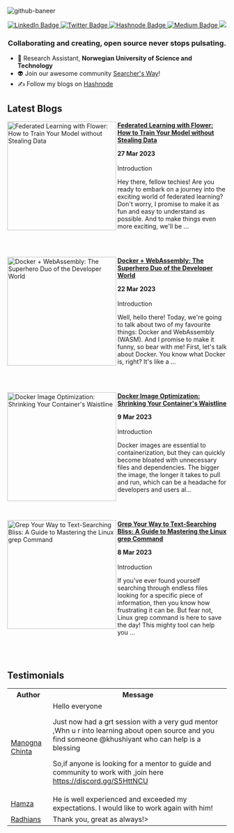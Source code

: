 ![github-baneer](https://user-images.githubusercontent.com/69671407/224075327-768d04b2-23c7-46dd-b9d3-090308abb186.png)


<div id="header" align="center">
  
  <div id="badges">
    <a href="https://www.linkedin.com/in/khushiyant/">
      <img src="https://img.shields.io/badge/LinkedIn-blue?style=for-the-badge&logo=linkedin&logoColor=white" alt="LinkedIn Badge"/>
    </a>
    <a href="https://twitter.com/khushiyant">
      <img src="https://img.shields.io/badge/Twitter-grey?style=for-the-badge&logo=twitter&logoColor=white" alt="Twitter Badge"/>
    </a>
    <a href="https://kodein.hashnode.dev">
      <img src="https://img.shields.io/badge/Hashnode-green?style=for-the-badge&logo=hashnode&logoColor=white" alt="Hashnode Badge"/>
    </a>
    <a href="https://khushiyant.medium.com">
      <img src="https://img.shields.io/badge/Medium-black?style=for-the-badge&logo=Medium&logoColor=white" alt="Medium Badge"/>
    </a>
      <img src="https://dcbadge.vercel.app/api/server/85Mch6B9Gw" />
  </div>
</div>

### <p align="center"> Collaborating and creating, open source never stops pulsating. </p>

- 🔬 Research Assistant, <b> Norwegian University of Science and Technology </b>
- 👽 Join our awesome community [Searcher's Way](https://discord.gg/)! 
- ✍️ Follow my blogs on [Hashnode](https://kodein.hashnode.dev)

## Latest Blogs
<!-- HASHNODE_BLOG:START -->
<p align="left">
<a href="https://kodein.hashnode.dev/federated-learning-with-flower-how-to-train-your-model-without-stealing-data" title="Federated Learning with Flower: How to Train Your Model without Stealing Data"><img src="https://cdn.hashnode.com/res/hashnode/image/upload/v1679942425484/82d1632e-675a-40dd-bf1d-3e0d4f3a0ee6.png" alt="Federated Learning with Flower: How to Train Your Model without Stealing Data" width="250px" align="left" /></a>
<a href="https://kodein.hashnode.dev/federated-learning-with-flower-how-to-train-your-model-without-stealing-data" title="Federated Learning with Flower: How to Train Your Model without Stealing Data"><strong>Federated Learning with Flower: How to Train Your Model without Stealing Data</strong></a>
<div><strong>27 Mar 2023</strong></div>
<br/> Introduction

Hey there, fellow techies! Are you ready to embark on a journey into the exciting world of federated learning? Don't worry, I promise to make it as fun and easy to understand as possible. And to make things even more exciting, we'll be ... </p> <br/> <br/>
<p align="left">
<a href="https://kodein.hashnode.dev/docker-webassembly-the-superhero-duo-of-the-developer-world" title="Docker + WebAssembly: The Superhero Duo of the Developer World"><img src="https://cdn.hashnode.com/res/hashnode/image/upload/v1679511343823/cbd74c40-0608-4ad1-b067-d5b1f516ae44.webp" alt="Docker + WebAssembly: The Superhero Duo of the Developer World" width="250px" align="left" /></a>
<a href="https://kodein.hashnode.dev/docker-webassembly-the-superhero-duo-of-the-developer-world" title="Docker + WebAssembly: The Superhero Duo of the Developer World"><strong>Docker + WebAssembly: The Superhero Duo of the Developer World</strong></a>
<div><strong>22 Mar 2023</strong></div>
<br/> Introduction

Well, hello there! Today, we're going to talk about two of my favourite things: Docker and WebAssembly (WASM). And I promise to make it funny, so bear with me!
First, let's talk about Docker. You know what Docker is, right? It's like a ... </p> <br/> <br/>
<p align="left">
<a href="https://kodein.hashnode.dev/docker-image-optimization-shrinking-your-containers-waistline" title="Docker Image Optimization: Shrinking Your Container's Waistline"><img src="https://cdn.hashnode.com/res/hashnode/image/upload/v1678387775990/9e7f039b-4fdd-42f6-869e-f70070f3264d.jpeg" alt="Docker Image Optimization: Shrinking Your Container's Waistline" width="250px" align="left" /></a>
<a href="https://kodein.hashnode.dev/docker-image-optimization-shrinking-your-containers-waistline" title="Docker Image Optimization: Shrinking Your Container's Waistline"><strong>Docker Image Optimization: Shrinking Your Container's Waistline</strong></a>
<div><strong>9 Mar 2023</strong></div>
<br/> Introduction

Docker images are essential to containerization, but they can quickly become bloated with unnecessary files and dependencies. The bigger the image, the longer it takes to pull and run, which can be a headache for developers and users al... </p> <br/> <br/>
<p align="left">
<a href="https://kodein.hashnode.dev/grep-your-way-to-text-searching-bliss-a-guide-to-mastering-the-linux-grep-command" title="Grep Your Way to Text-Searching Bliss: A Guide to Mastering the Linux grep Command"><img src="https://cdn.hashnode.com/res/hashnode/image/upload/v1678299211625/e8190f5b-4c95-4e8c-9763-2071a6632c9f.webp" alt="Grep Your Way to Text-Searching Bliss: A Guide to Mastering the Linux grep Command" width="250px" align="left" /></a>
<a href="https://kodein.hashnode.dev/grep-your-way-to-text-searching-bliss-a-guide-to-mastering-the-linux-grep-command" title="Grep Your Way to Text-Searching Bliss: A Guide to Mastering the Linux grep Command"><strong>Grep Your Way to Text-Searching Bliss: A Guide to Mastering the Linux grep Command</strong></a>
<div><strong>8 Mar 2023</strong></div>
<br/> Introduction

If you've ever found yourself searching through endless files looking for a specific piece of information, then you know how frustrating it can be. But fear not, Linux grep command is here to save the day! This mighty tool can help you ... </p> <br/> <br/>
<!-- HASHNODE_BLOG:END -->

## Testimonials
<table>
<tbody><tr>
    <th>Author</th>
    <th>Message</th>
  </tr>
  <tr>
    <td><a href="https://twitter.com/chinta_manogna/status/1625514691098460160?s=20" rel="nofollow">Manogna Chinta</a></td>
    <td>Hello everyone

Just now had a grt session with a very gud mentor ,Whn u r into learning about open source and you find someone 
@khushiyant
  who can help is a blessing

So,if anyone is looking for a mentor to guide and community to work with ,join here
https://discord.gg/S5HttNCU </td>
  </tr>
  <tr>
    <td><a href="https://www.fiverr.com/khushiyant" rel="nofollow">Hamza</a></td>
    <td>He is well experienced and exceeded my expectations. I would like to work again with him!</td>
  </tr>
  <tr>
    <td><a href="https://www.fiverr.com/khushiyant" rel="nofollow">Radhians</a></td>
    <td>Thank you, great as always!></td>
  </tr>
</tbody>
  </table>
<br>
